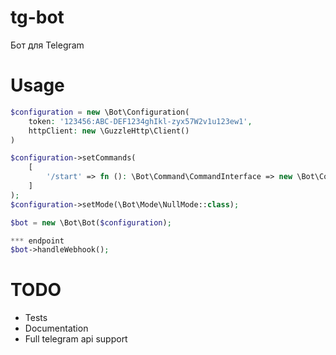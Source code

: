 # tg-bot
Бот для Telegram

# Usage

```php
$configuration = new \Bot\Configuration(
    token: '123456:ABC-DEF1234ghIkl-zyx57W2v1u123ew1',
    httpClient: new \GuzzleHttp\Client()
)

$configuration->setCommands(
    [
        '/start' => fn (): \Bot\Command\CommandInterface => new \Bot\Command\DefaultStartCommand()
    ]
);
$configuration->setMode(\Bot\Mode\NullMode::class);

$bot = new \Bot\Bot($configuration);

*** endpoint
$bot->handleWebhook();
```

# TODO

- Tests
- Documentation
- Full telegram api support